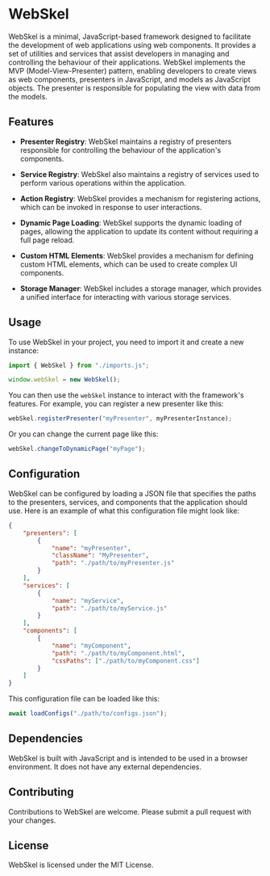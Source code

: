 # WebSkel

WebSkel is a minimal, JavaScript-based framework designed to facilitate the development of web applications using web components. It provides a set of utilities and services that assist developers in managing and controlling the behaviour of their applications. WebSkel implements the MVP (Model-View-Presenter) pattern, enabling developers to create views as web components, presenters in JavaScript, and models as JavaScript objects. The presenter is responsible for populating the view with data from the models.
## Features

- **Presenter Registry**: WebSkel maintains a registry of presenters responsible for controlling the behaviour of the application's components.

- **Service Registry**: WebSkel also maintains a registry of services used to perform various operations within the application.

- **Action Registry**: WebSkel provides a mechanism for registering actions, which can be invoked in response to user interactions.

- **Dynamic Page Loading**: WebSkel supports the dynamic loading of pages, allowing the application to update its content without requiring a full page reload.

- **Custom HTML Elements**: WebSkel provides a mechanism for defining custom HTML elements, which can be used to create complex UI components.

- **Storage Manager**: WebSkel includes a storage manager, which provides a unified interface for interacting with various storage services.

## Usage

To use WebSkel in your project, you need to import it and create a new instance:

```javascript
import { WebSkel } from "./imports.js";

window.webSkel = new WebSkel();
```

You can then use the `webSkel` instance to interact with the framework's features. For example, you can register a new presenter like this:

```javascript
webSkel.registerPresenter("myPresenter", myPresenterInstance);
```

Or you can change the current page like this:

```javascript
webSkel.changeToDynamicPage("myPage");
```

## Configuration

WebSkel can be configured by loading a JSON file that specifies the paths to the presenters, services, and components that the application should use. Here is an example of what this configuration file might look like:

```json
{
    "presenters": [
        {
            "name": "myPresenter",
            "className": "MyPresenter",
            "path": "./path/to/myPresenter.js"
        }
    ],
    "services": [
        {
            "name": "myService",
            "path": "./path/to/myService.js"
        }
    ],
    "components": [
        {
            "name": "myComponent",
            "path": "./path/to/myComponent.html",
            "cssPaths": ["./path/to/myComponent.css"]
        }
    ]
}
```

This configuration file can be loaded like this:

```javascript
await loadConfigs("./path/to/configs.json");
```

## Dependencies

WebSkel is built with JavaScript and is intended to be used in a browser environment. It does not have any external dependencies.

## Contributing

Contributions to WebSkel are welcome. Please submit a pull request with your changes.

## License

WebSkel is licensed under the MIT License.

